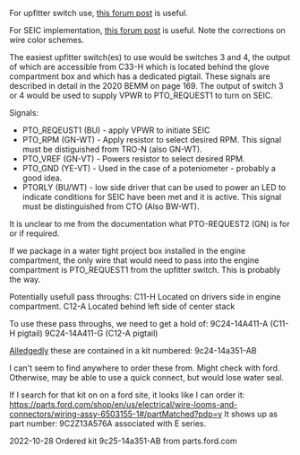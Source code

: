 For upfitter switch use, [this forum post](https://www.fordtransitusaforum.com/threads/upfitter-switches-third-party-high-power-mode-charger-remote-on-off.86377/) is useful.

For SEIC implementation, [this forum post](https://www.fordtransitusaforum.com/threads/2020-seic-stationary-elevated-idle-control.89771/) is useful.  Note the corrections on wire color schemes.

The easiest upfitter switch(es) to use would be switches 3 and 4, the output of which are accessible from C33-H which is located behind the glove compartment box and which has a dedicated pigtail.  These signals are described in detail in the 2020 BEMM on page 169.  The output of switch 3 or 4 would be used to supply VPWR to PTO_REQUEST1 to turn on SEIC.


Signals:
* PTO_REQEUST1 (BU) - apply VPWR to initiate SEIC
* PTO_RPM (GN-WT) - Apply resistor to select desired RPM.  This signal must be distiguished from TRO-N (also GN-WT).
* PTO_VREF (GN-VT) - Powers resistor to select desired RPM.
* PTO_GND (YE-VT) - Used in the case of a poteniometer - probably a good idea.
* PTORLY (BU/WT) - low side driver that can be used to power an LED to indicate conditions for SEIC have been met and it is active.  This signal must be distinguished from CTO (Also BW-WT).

It is unclear to me from the documentation what PTO-REQUEST2 (GN) is for or if required.

If we package in a water tight project box installed in the engine compartment, the only wire that would need to pass into the engine compartment is PTO_REQUEST1 from the upfitter switch.  This is probably the way.

Potentially usefull pass throughs:
C11-H Located on drivers side in engine compartment.
C12-A Located behind left side of center stack

To use these pass throughs, we need to get a hold of:
9C24-14A411-A (C11-H pigtail)
9C24-14A411-G (C12-A pigtail)

[Alledgedly](https://www.fordtransitusaforum.com/threads/part-numbers-for-plugging-into-the-c11-h-and-c12-a-connectors.51209/post-665025) these are contained in a kit numbered: 9c24-14a351-AB

I can't seem to find anywhere to order these from.  Might check with ford.  Otherwise, may be able to use a quick connect, but would lose water seal.

If I search for that kit on on a ford site, it looks like I can order it:
https://parts.ford.com/shop/en/us/electrical/wire-looms-and-connectors/wiring-assy-6503155-1#/partMatched?pdp=y
It shows up as part number: 9C2Z13A576A associated with E series.

2022-10-28
Ordered kit 9c25-14a351-AB from parts.ford.com